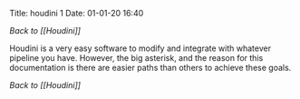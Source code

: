 Title: houdini 1
Date: 01-01-20 16:40

_Back to [[Houdini]]_

Houdini is a very easy software to modify and integrate with whatever pipeline you have. However, the big asterisk, and the reason for this documentation is there are easier paths than others to achieve these goals.

_Back to [[Houdini]]_
